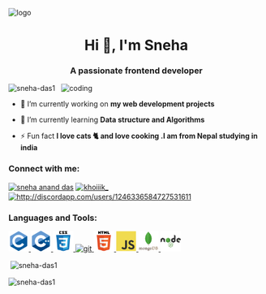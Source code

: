 ![logo](https://github.com/Sneha-Das1/LocalRepo/blob/main/githubimage.jpg)
<h1 align="center">Hi 👋, I'm Sneha</h1>
<h3 align="center">A passionate frontend developer</h3>


<img align="right" alt="coding" width="400" src="https://media.tenor.com/IF2JdxzmyN4AAAAi/coding-girl.gif">


<p align="left"> <img src="https://komarev.com/ghpvc/?username=sneha-das1&label=Profile%20views&color=0e75b6&style=flat" alt="sneha-das1" /> </p>

- 🔭 I’m currently working on **my web development projects**

- 🌱 I’m currently learning **Data structure and Algorithms**

- ⚡ Fun fact **I love cats 🐈 and love cooking .I am from Nepal studying in india**

<h3 align="left">Connect with me:</h3>
<p align="left">
<a href="https://linkedin.com/in/sneha anand das" target="blank"><img align="center" src="https://raw.githubusercontent.com/rahuldkjain/github-profile-readme-generator/master/src/images/icons/Social/linked-in-alt.svg" alt="sneha anand das" height="30" width="40" /></a>
<a href="https://instagram.com/khoiiik_" target="blank"><img align="center" src="https://raw.githubusercontent.com/rahuldkjain/github-profile-readme-generator/master/src/images/icons/Social/instagram.svg" alt="khoiiik_" height="30" width="40" /></a>
<a href="https://discord.gg/http://discordapp.com/users/1246336584727531611" target="blank"><img align="center" src="https://raw.githubusercontent.com/rahuldkjain/github-profile-readme-generator/master/src/images/icons/Social/discord.svg" alt="http://discordapp.com/users/1246336584727531611" height="30" width="40" /></a>
</p>

<h3 align="left">Languages and Tools:</h3>
<p align="left"> <a href="https://www.cprogramming.com/" target="_blank" rel="noreferrer"> <img src="https://raw.githubusercontent.com/devicons/devicon/master/icons/c/c-original.svg" alt="c" width="40" height="40"/> </a> <a href="https://www.w3schools.com/cpp/" target="_blank" rel="noreferrer"> <img src="https://raw.githubusercontent.com/devicons/devicon/master/icons/cplusplus/cplusplus-original.svg" alt="cplusplus" width="40" height="40"/> </a> <a href="https://www.w3schools.com/css/" target="_blank" rel="noreferrer"> <img src="https://raw.githubusercontent.com/devicons/devicon/master/icons/css3/css3-original-wordmark.svg" alt="css3" width="40" height="40"/> </a> <a href="https://git-scm.com/" target="_blank" rel="noreferrer"> <img src="https://www.vectorlogo.zone/logos/git-scm/git-scm-icon.svg" alt="git" width="40" height="40"/> </a> <a href="https://www.w3.org/html/" target="_blank" rel="noreferrer"> <img src="https://raw.githubusercontent.com/devicons/devicon/master/icons/html5/html5-original-wordmark.svg" alt="html5" width="40" height="40"/> </a> <a href="https://developer.mozilla.org/en-US/docs/Web/JavaScript" target="_blank" rel="noreferrer"> <img src="https://raw.githubusercontent.com/devicons/devicon/master/icons/javascript/javascript-original.svg" alt="javascript" width="40" height="40"/> </a> <a href="https://www.mongodb.com/" target="_blank" rel="noreferrer"> <img src="https://raw.githubusercontent.com/devicons/devicon/master/icons/mongodb/mongodb-original-wordmark.svg" alt="mongodb" width="40" height="40"/> </a> <a href="https://nodejs.org" target="_blank" rel="noreferrer"> <img src="https://raw.githubusercontent.com/devicons/devicon/master/icons/nodejs/nodejs-original-wordmark.svg" alt="nodejs" width="40" height="40"/> </a> </p>

<p>&nbsp;<img align="center" src="https://github-readme-stats.vercel.app/api?username=sneha-das1&show_icons=true&locale=en" alt="sneha-das1" /></p>

<p><img align="center" src="https://github-readme-streak-stats.herokuapp.com/?user=sneha-das1&" alt="sneha-das1" /></p>
